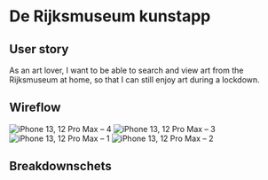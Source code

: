 # De Rijksmuseum kunstapp
## User story
As an art lover, I want to be able to search and view art from the Rijksmuseum at home, so that I can still enjoy art during a lockdown.

## Wireflow
![iPhone 13, 12 Pro Max – 4](https://user-images.githubusercontent.com/74137185/154031654-d6bf6729-d07f-4a5e-a95c-2f43f0990bdb.png)
![iPhone 13, 12 Pro Max – 3](https://user-images.githubusercontent.com/74137185/154031652-9e402d62-c849-4b2a-adc3-ccc9c01ef568.png)
![iPhone 13, 12 Pro Max – 1](https://user-images.githubusercontent.com/74137185/154031658-06d3f53e-5a26-440e-8330-32de6486e1ad.png)
![iPhone 13, 12 Pro Max – 2](https://user-images.githubusercontent.com/74137185/154031661-c639ff1a-7fbd-4612-8583-9fb5378e9d09.png)

## Breakdownschets


